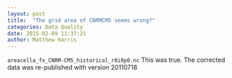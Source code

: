 ```yaml
---
layout: post
title:  "The grid area of CNRMCM5 seems wrong?"
categories: Data Quality 
date: 2015-02-09 11:37:21
author: Matthew Harris
---
```


`areacella_fx_CNRM-CM5_historical_r0i0p0.nc` This was true. The corrected data was re-published with version 20110718
